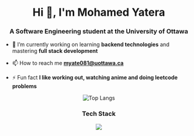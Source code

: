 

<h1 align="center">Hi 👋, I'm Mohamed Yatera</h1>
<h3 align="center">A Software Engineering student at the University of Ottawa</h3>

- 🔭 I’m currently working on learning **backend technologies** and mastering **full stack development**

- 📫 How to reach me **myate081@uottawa.ca**

- ⚡ Fun fact **I like working out, watching anime and doing leetcode problems**


<div align="center">
  <img src="https://github-readme-stats.vercel.app/api/top-langs/?username=MohamedYatera&layout=compact" alt="Top Langs" />
</div>

<h3 align="center">Tech Stack</h3>
<p align="center">
  <a href="https://skillicons.dev">
    <img src="https://skillicons.dev/icons?i=git,kubernetes,docker,c,vim" />
  </a>
</p>




